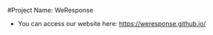 #Project Name: WeResponse

- You can access our website here: <a href="https://weresponse.github.io/">https://weresponse.github.io/</a>

